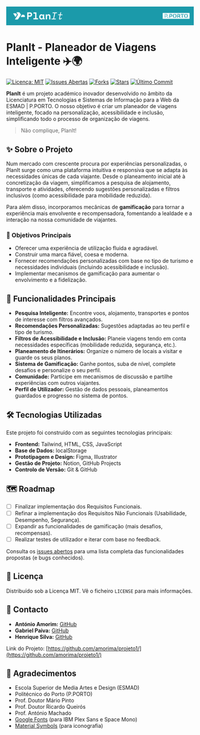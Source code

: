 ![Banner Plannit](https://raw.githubusercontent.com/amorima/projeto1/refs/heads/main/.github/img/repositorio/BANNER_PLANIT.png)

# PlanIt - Planeador de Viagens Inteligente ✈️🌍

[![Licença: MIT](https://img.shields.io/badge/Licença-MIT-blue.svg)](https://opensource.org/licenses/MIT)
[![Issues Abertas](https://img.shields.io/github/issues/amorima/projeto1)](https://github.com/amorima/projeto1/issues)
[![Forks](https://img.shields.io/github/forks/amorima/projeto1?style=social)](https://github.com/amorima/projeto1/network/members)
[![Stars](https://img.shields.io/github/stars/amorima/projeto1?style=social)](https://github.com/amorima/projeto1/stargazers)
[![Último Commit](https://img.shields.io/github/last-commit/amorima/projeto1)](https://github.com/amorima/projeto1/commits/main)

**PlanIt** é um projeto académico inovador desenvolvido no âmbito da Licenciatura em Tecnologias e Sistemas de Informação para a Web da ESMAD | P.PORTO.
O nosso objetivo é criar um planeador de viagens inteligente, focado na personalização, acessibilidade e inclusão, simplificando todo o processo de organização de viagens.

> Não complique, PlanIt!

## ✨ Sobre o Projeto

Num mercado com crescente procura por experiências personalizadas, o PlanIt surge como uma plataforma intuitiva e responsiva que se adapta às necessidades únicas de cada viajante. Desde o planeamento inicial até à concretização da viagem, simplificamos a pesquisa de alojamento, transporte e atividades, oferecendo sugestões personalizadas e filtros inclusivos (como acessibilidade para mobilidade reduzida).

Para além disso, incorporamos mecânicas de **gamificação** para tornar a experiência mais envolvente e recompensadora, fomentando a lealdade e a interação na nossa comunidade de viajantes.

### 🎯 Objetivos Principais

* Oferecer uma experiência de utilização fluida e agradável.
* Construir uma marca fiável, coesa e moderna.
* Fornecer recomendações personalizadas com base no tipo de turismo e necessidades individuais (incluindo acessibilidade e inclusão).
* Implementar mecanismos de gamificação para aumentar o envolvimento e a fidelização.

## 🚀 Funcionalidades Principais

* **Pesquisa Inteligente:** Encontre voos, alojamento, transportes e pontos de interesse com filtros avançados.
* **Recomendações Personalizadas:** Sugestões adaptadas ao teu perfil e tipo de turismo.
* **Filtros de Acessibilidade e Inclusão:** Planeie viagens tendo em conta necessidades específicas (mobilidade reduzida, segurança, etc.).
* **Planeamento de Itinerários:** Organize o número de locais a visitar e guarde os seus planos.
* **Sistema de Gamificação:** Ganhe pontos, suba de nível, complete desafios e personalize o seu perfil.
* **Comunidade:** Participe em mecanismos de discussão e partilhe experiências com outros viajantes.
* **Perfil de Utilizador:** Gestão de dados pessoais, planeamentos guardados e progresso no sistema de pontos.

## 🛠️ Tecnologias Utilizadas

Este projeto foi construído com as seguintes tecnologias principais:

* **Frontend:** Tailwind, HTML, CSS, JavaScript
* **Base de Dados:** localStorage
* **Prototipagem e Design:** Figma, Illustrator
* **Gestão de Projeto:** Notion, GitHub Projects
* **Controlo de Versão:** Git & GitHub

## 🗺️ Roadmap

* [ ] Finalizar implementação dos Requisitos Funcionais.
* [ ] Refinar a implementação dos Requisitos Não Funcionais (Usabilidade, Desempenho, Segurança).
* [ ] Expandir as funcionalidades de gamificação (mais desafios, recompensas).
* [ ] Realizar testes de utilizador e iterar com base no feedback.

Consulta os [issues abertos](https://github.com/amorima/projeto1/issues) para uma lista completa das funcionalidades propostas (e bugs conhecidos).

## 📜 Licença

Distribuído sob a Licença MIT. Vê o ficheiro `LICENSE` para mais informações.

## 📧 Contacto

* **António Amorim:** [GitHub](https://github.com/amorima)
* **Gabriel Paiva:** [GitHub](https://github.com/Gabriel-S-Paiva)
* **Henrique Silva:** [GitHub](https://github.com/HenReis)

Link do Projeto: [https://github.com/amorima/projeto1/](https://github.com/amorima/projeto1/)

## 🙏 Agradecimentos

* Escola Superior de Media Artes e Design (ESMAD)
* Politécnico do Porto (P.PORTO)
* Prof. Doutor Mário Pinto
* Prof. Doutor Ricardo Queirós 
* Prof. António Machado
* [Google Fonts](https://fonts.google.com/) (para IBM Plex Sans e Space Mono)
* [Material Symbols](https://fonts.google.com/icons) (para iconografia)



